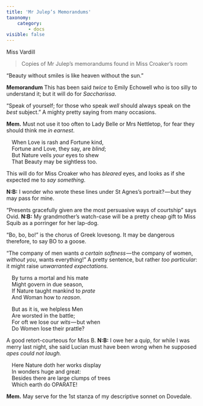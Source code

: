 ```yaml
---
title: 'Mr Julep’s Memorandums'
taxonomy:
    category:
        - docs
visible: false
---
```


<div class="author">Miss Vardill</div>

> Copies of Mr Julep’s memorandums found in Miss Croaker’s room

“Beauty without smiles is like heaven without the sun.”

**Memorandum** This has been said *twice* to Emily Echowell who is too silly to understand it; but it will do for *Saccharissa*.  

“Speak of yourself; for those who speak *well* should always speak on the *best* subject.” A mighty pretty saying from many occasions.  

**Mem.** Must not use it too often to Lady Belle or Mrs Nettletop, for fear they should think me *in earnest*.  

&emsp;When Love is rash and Fortune kind,  
&emsp;Fortune and Love, they say, are *blind*;  
&emsp;But Nature veils *your* eyes to shew  
&emsp;That Beauty may be sightless too.  

This will do for Miss Croaker who has *bleared* eyes, and looks as if she expected me to *say something*.

**N:B:** I wonder who wrote these lines under St Agnes’s portrait? — but they may pass for mine.  

“Presents gracefully given are the most persuasive ways of courtship” says Ovid. **N:B:** My grandmother’s watch-case will be a pretty cheap gift to Miss Squib as a porringer for her lap-dog.  

“Bo, bo, bo!” is the chorus of Greek lovesong. It may be dangerous therefore, to say BO to a goose.  

“The company of men wants *a certain softness* — the company of women, *without you*, wants everything!” A pretty sentence, but rather *too particular*: it might raise *unwarranted expectations.*

&emsp;By turns a mortal and his mate  
&emsp;Might govern in due season,  
&emsp;If Nature taught mankind to *prate*  
&emsp;And Woman how to *reason*.  

&emsp;But as it is, we helpless Men  
&emsp;Are worsted in the battle;  
&emsp;For oft we lose our *wits* — but when  
&emsp;Do Women lose their prattle?  

A good retort-courteous for Miss B. **N:B:** I owe her a quip, for while I was merry last night, she said Lucian must have been wrong when he supposed *apes could not laugh.*

&emsp;Here Nature doth her works display  
&emsp;In wonders huge and great:  
&emsp;Besides there are large clumps of trees  
&emsp;Which earth do OPARATE!  

**Mem.** May serve for the 1st stanza of my descriptive sonnet on Dovedale.